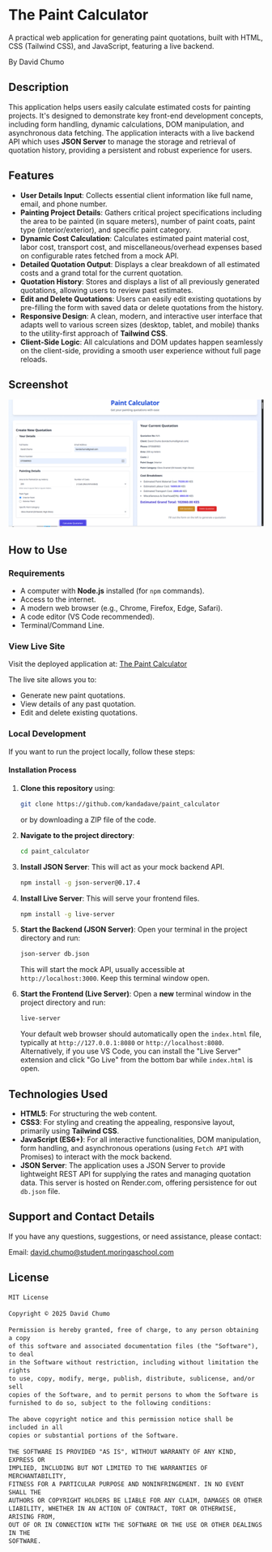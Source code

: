 # The Paint Calculator

A practical web application for generating paint quotations, built with HTML, CSS (Tailwind CSS), and JavaScript, featuring a live backend.

By David Chumo

## Description

This application helps users easily calculate estimated costs for painting projects. It's designed to demonstrate key front-end development concepts, including form handling, dynamic calculations, DOM manipulation, and asynchronous data fetching. The application interacts with a live backend API  which uses **JSON Server** to manage the storage and retrieval of quotation history, providing a persistent and robust experience for users.

## Features

  * **User Details Input**: Collects essential client information like full name, email, and phone number.
  * **Painting Project Details**: Gathers critical project specifications including the area to be painted (in square meters), number of paint coats, paint type (interior/exterior), and specific paint category.
  * **Dynamic Cost Calculation**: Calculates estimated paint material cost, labor cost, transport cost, and miscellaneous/overhead expenses based on configurable rates fetched from a mock API.
  * **Detailed Quotation Output**: Displays a clear breakdown of all estimated costs and a grand total for the current quotation.
  * **Quotation History**: Stores and displays a list of all previously generated quotations, allowing users to review past estimates.
  * **Edit and Delete Quotations**: Users can easily edit existing quotations by pre-filling the form with saved data or delete quotations from the history.
  * **Responsive Design**: A clean, modern, and interactive user interface that adapts well to various screen sizes (desktop, tablet, and mobile) thanks to the utility-first approach of **Tailwind CSS**.
  * **Client-Side Logic**: All calculations and DOM updates happen seamlessly on the client-side, providing a smooth user experience without full page reloads.

## Screenshot

![App Screenshot](Screenshot_20250627_130154.png)

## How to Use

### Requirements

  * A computer with **Node.js** installed (for `npm` commands).
  * Access to the internet.
  * A modern web browser (e.g., Chrome, Firefox, Edge, Safari).
  * A code editor (VS Code recommended).
  * Terminal/Command Line.

### View Live Site

Visit the deployed application at: [The Paint Calculator](https://kandadave.github.io/paint_calculator/)

The live site allows you to:

  * Generate new paint quotations.
  * View details of any past quotation.
  * Edit and delete existing quotations.

### Local Development

If you want to run the project locally, follow these steps:

#### Installation Process

1.  **Clone this repository** using:

    ```bash
    git clone https://github.com/kandadave/paint_calculator 
    ```

    or by downloading a ZIP file of the code.

2.  **Navigate to the project directory**:

    ```bash
    cd paint_calculator 
    ```

3.  **Install JSON Server**: This will act as your mock backend API.

    ```bash
    npm install -g json-server@0.17.4
    ```

4.  **Install Live Server**: This will serve your frontend files.

    ```bash
    npm install -g live-server
    ```

5.  **Start the Backend (JSON Server)**: Open your terminal in the project directory and run:

    ```bash
    json-server db.json
    ```

    This will start the mock API, usually accessible at `http://localhost:3000`. Keep this terminal window open.

6.  **Start the Frontend (Live Server)**: Open a **new** terminal window in the project directory and run:

    ```bash
    live-server
    ```

    Your default web browser should automatically open the `index.html` file, typically at `http://127.0.0.1:8080` or `http://localhost:8080`.
    Alternatively, if you use VS Code, you can install the "Live Server" extension and click "Go Live" from the bottom bar while `index.html` is open.

## Technologies Used

  * **HTML5**: For structuring the web content.
  * **CSS3**: For styling and creating the appealing, responsive layout, primarily using **Tailwind CSS**.
  * **JavaScript (ES6+)**: For all interactive functionalities, DOM manipulation, form handling, and asynchronous operations (using `Fetch API` with Promises) to interact with the mock backend.
  * **JSON Server**: The application uses a JSON Server to provide lightweight REST API for supplying the rates and managing quotation data. This server is hosted on Render.com, offering persistence for out `db.json` file.

## Support and Contact Details

If you have any questions, suggestions, or need assistance, please contact:

Email: david.chumo@student.moringaschool.com

## License

```
MIT License

Copyright © 2025 David Chumo

Permission is hereby granted, free of charge, to any person obtaining a copy
of this software and associated documentation files (the "Software"), to deal
in the Software without restriction, including without limitation the rights
to use, copy, modify, merge, publish, distribute, sublicense, and/or sell
copies of the Software, and to permit persons to whom the Software is
furnished to do so, subject to the following conditions:

The above copyright notice and this permission notice shall be included in all
copies or substantial portions of the Software.

THE SOFTWARE IS PROVIDED "AS IS", WITHOUT WARRANTY OF ANY KIND, EXPRESS OR
IMPLIED, INCLUDING BUT NOT LIMITED TO THE WARRANTIES OF MERCHANTABILITY,
FITNESS FOR A PARTICULAR PURPOSE AND NONINFRINGEMENT. IN NO EVENT SHALL THE
AUTHORS OR COPYRIGHT HOLDERS BE LIABLE FOR ANY CLAIM, DAMAGES OR OTHER
LIABILITY, WHETHER IN AN ACTION OF CONTRACT, TORT OR OTHERWISE, ARISING FROM,
OUT OF OR IN CONNECTION WITH THE SOFTWARE OR THE USE OR OTHER DEALINGS IN THE
SOFTWARE.
```
